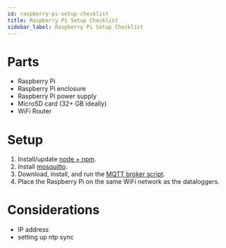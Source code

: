 ```yaml
---
id: raspberry-pi-setup-checklist
title: Raspberry Pi Setup Checklist
sidebar_label: Raspberry Pi Setup Checklist
---
```


# Parts
- Raspberry Pi
- Raspberry Pi enclosure
- Raspberry Pi power supply
- MicroSD card (32+ GB ideally)
- WiFi Router

# Setup
1. Install/update [node + npm](https://thisdavej.com/upgrading-to-more-recent-versions-of-node-js-on-the-raspberry-pi/).
2. Install [mosquitto](https://randomnerdtutorials.com/how-to-install-mosquitto-broker-on-raspberry-pi/).
3. Download, install, and run the [MQTT broker script](/mqtt_nodejs).
4. Place the Raspberry Pi on the same WiFi network as the dataloggers.

# Considerations
- IP address
- setting up ntp sync